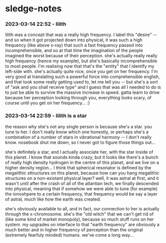 # sledge-notes

### 2023-03-14 22:52 - lilith

lilith was a concept that was a really high frequency. I label this "desire" -- and so when it got projected down into physical, it was such a high frequency (like above x-ray) that such a fast frequency passed into incomprehensible, and so at that time the imagination of the people imagined the worst because of their perception. she's actually really really high frequency (hence my example), but she's basically incomprehensible to most people. I'm realising now that that's the "entity" that I identify my left-side with. she's actually quite nice, once you get on her frequency. I'm very good at translating such a powerful force into comprehensible english, and that took some really getting used to, let me tell you -- but she's a sort of "ask and you shall receive type" and I guess that was all I needed to do is to just be able to survive the massive increase in speed. gatta learn to drive because her perception looking through you, everything looks scary, of course until you get on her frequency... :)

### 2023-03-14 22:59 - lilith is a star

the reason why she's not any single person is because she's a star. you tune to her. I don't really know which one honestly, or perhaps she's a combination of a number of stars in vibrational harmony -- I don't really know. nosebook shut me down, so I never got to figure those things out...

she's definitely a star, and I actually associate her, with the star inside of this planet. I know that sounds kinda crazy, but it looks like there's a bunch of really high density hydrogen in the centre of this planet, and we live on a higher density region... I think that spherical resonator is defined by the megalithic sttructures on this planet, because how can you hang megalithic structures on a non-existant physical layer? well, it was astral at first, and it wasn't until after the crash of all of the atlantian tech, we finally descended into physical, meaning that if somehow we were able to tune (for example) the ionoshpere to a certain frequency, that frequency would be say a layer of astral, much like how the earth was created.

she's obviously available to all, and in fact, our connection to her is actually through the x-chromosome. she's the "old witch" that we can't get rid of (like some kind of market monopoly), because so much stuff runs on her system. my upgrades on interface to that "earth frequency" are obviously a much better and in higher frequency of perception than the original (extremely fearfuly minded) humans. we've come a long way...
